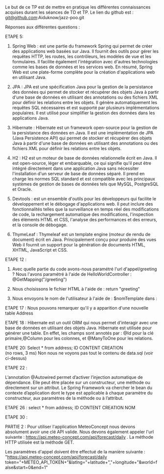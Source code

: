 Le but de ce TP est de mettre en pratique les différentes connaissances acquises durant les séances de TD et TP.
Le lien du github est : git@github.com:Aiduknow/jazz-poo.git

Réponses aux différentes questions : 

ETAPE 5:
1) Spring Web : est une partie du framework Spring qui permet de créer des applications web basées sur Java.
   Il fournit des outils pour gérer les requêtes HTTP, les routes, les contrôleurs, les modèles de vue et les formulaires.
   Il facilite également l'intégration avec d'autres technologies comme les bases de données et les services web.
   En résumé, Spring Web est une plate-forme complète pour la création d'applications web en utilisant Java.

2) JPA : JPA est une spécification Java pour la gestion de la persistance des données qui permet de stocker et
   récupérer des objets Java à partir d'une base de données en utilisant des annotations ou des fichiers XML pour
   définir les relations entre les objets. Il génère automatiquement les requêtes SQL nécessaires et est
   supporté par plusieurs implémentations populaires.  Il est utilisé pour simplifier la gestion des données dans les applications Java.

3) Hibernate : Hibernate est un framework open-source pour la gestion de la persistance des données en Java.
   Il est une implémentation de JPA (Java Persistence API) qui permet de stocker et récupérer des objets Java
   à partir d'une base de données en utilisant des annotations ou des fichiers XML pour définir les relations entre les objets.


4) H2 : H2 est un moteur de base de données relationnelle écrit en Java. Il est open-source, léger et embarquable,
   ce qui signifie qu'il peut être intégré directement dans une application Java sans nécessiter l'installation
   d'un serveur de base de données séparé. Il prend en charge les normes SQL standard et est compatible
   avec les principaux systèmes de gestion de bases de données tels que MySQL, PostgreSQL et Oracle.


5) Devtools :  est un ensemble d'outils pour les développeurs qui facilite le développement et le débogage d'applications web.
   Il peut inclure des fonctionnalités telles que la surveillance en temps réel des modifications de code, la rechargement automatique
   des modifications, l'inspection des éléments HTML et CSS, l'analyse des performances et des erreurs, et la console de débogage.


6) ThymeLeaf : Thymeleaf est un template engine (moteur de rendu de document) écrit en Java.
Principalement conçu pour produire des vues Web il fournit un support pour la génération de documents HTML,
XHTML, JavaScript et CSS. 


ETAPE 12 : 
1) Avec quelle partie du code avons-nous paramétré l'url d'appel/greeting ?
Nous l'avons paramétré à l'aide de HelloWorldController  : @GetMapping("/greeting")

2)  Nous choisissons le fichier HTML à l'aide de :
return "greeting"

3) Nous envoyons le nom de l'utilisateur à l'aide de :
$nomTemplate dans : <p th:text="'Bonjour ' + ${nomTemplate} + ' !'" />


ETAPE 17 : 
Nous pouvons remarquer qu'il y a apparition d'une nouvelle table Address

ETAPE 18 :
Hibernate est un outil ORM qui nous permet d'interagir avec une base de données en utilisant des objets Java.
Hibernate est utilisée pour générer une table. En effet, les champs sont annotés par : 
@Id pour la clé primaire,@Column pour les colonnes, et @ManyToOne pour les relations. 

ETAPE 20:
Select * from address;
ID  	CONTENT  	CREATION  
(no rows, 3 ms)
Non nous ne voyons pas tout le contenu de data.sql (voir ci-dessus)


ETAPE 22 : 

L’annotation @Autowired permet d’activer l’injection automatique de dépendance. 
Elle peut être placée sur un constructeur, une méthode ou directement sur un attribut. 
Le Spring Framework va chercher le bean du contexte d’application dont le type 
est applicable à chaque paramètre du constructeur, aux paramètres de la méthode ou à l’attribut. 

ETAPE 26 :
select * from address;
ID  	CONTENT  	CREATION  	NOM  

ETAPE 30 :


PARTIE 2 : 
Pour utiliser l'application MeteoConcept nous devons absolument avoir une clé API valide.
Nous devons également appeler l'url suivante : https://api.meteo-concept.com/api/forecast/daily .
La méthode HTTP utilisée est la méthode GET.

Les paramètres d'appel doivent être effectué de la manière suivante : "https://api.meteo-concept.com/api/forecast/daily token="+METEO_API_TOKEN+"&latlng="+latitude+","+longitude+"&world=false&start=0&end=1"
